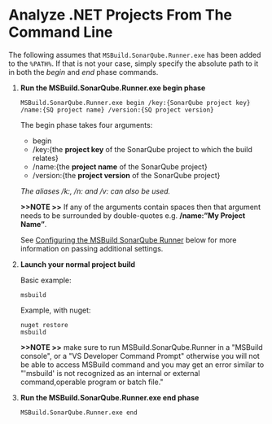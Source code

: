 # Analyze .NET Projects From The Command Line

The following assumes that `MSBuild.SonarQube.Runner.exe` has been added to the `%PATH%`.
If that is not your case, simply specify the absolute path to it in both the *begin* and *end* phase commands.

1. **Run the MSBuild.SonarQube.Runner.exe begin phase**

	```
	MSBuild.SonarQube.Runner.exe begin /key:{SonarQube project key} /name:{SQ project name} /version:{SQ project version}
	```

	The begin phase takes four arguments:

	- begin
	- /key:{the **project key** of the SonarQube project to which the build relates}
	- /name:{the **project name** of the SonarQube project}
	- /version:{the **project version** of the SonarQube project}

	*The aliases /k:, /n: and /v: can also be used.*

	**>>NOTE >>** If any of the arguments contain spaces then that argument needs to be surrounded by double-quotes e.g. **/name:”My Project Name”**.

	See [Configuring the MSBuild SonarQube Runner](#configuringMSBuildRunnerAnchor) below for more information on passing additional settings.

2. **Launch your normal project build**

	Basic example:

	```
	msbuild
	```

	Example, with nuget:

	```
	nuget restore
	msbuild
	```

	**>>NOTE >>** make sure to run MSBuild.SonarQube.Runner in a "MSBuild console", or a "VS Developer Command Prompt" otherwise you will not be able to access MSBuild command and you may get an error similar to "'msbuild' is not recognized as an internal or external command,operable program or batch file."
3. **Run the MSBuild.SonarQube.Runner.exe end phase**

	```
	MSBuild.SonarQube.Runner.exe end
	```